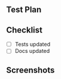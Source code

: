 <!-- Summary: Put your summary here -->

## Test Plan

<!-- What steps need to be taken to verify this works as expected? -->

## Checklist

- [ ] Tests updated
- [ ] Docs updated

## Screenshots

<!-- If what you're changing is within the app, please show before/after.
You can provide a video as well if that makes more sense -->
